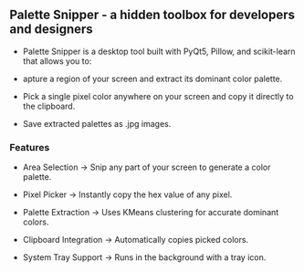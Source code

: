 ## Palette Snipper - a hidden toolbox for developers and designers

- Palette Snipper is a desktop tool built with PyQt5, Pillow, and scikit-learn that allows you to:

- apture a region of your screen and extract its dominant color palette.

- Pick a single pixel color anywhere on your screen and copy it directly to the clipboard.

- Save extracted palettes as .jpg images.

### Features

- Area Selection → Snip any part of your screen to generate a color palette.

- Pixel Picker → Instantly copy the hex value of any pixel.

- Palette Extraction → Uses KMeans clustering for accurate dominant colors.

- Clipboard Integration → Automatically copies picked colors.

- System Tray Support → Runs in the background with a tray icon.
